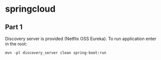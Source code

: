 # springcloud
## Part 1

Discovery server is provided (Netflix OSS Eureka).
To run application enter in the root:

``mvn -pl discovery_server clean spring-boot:run
``

